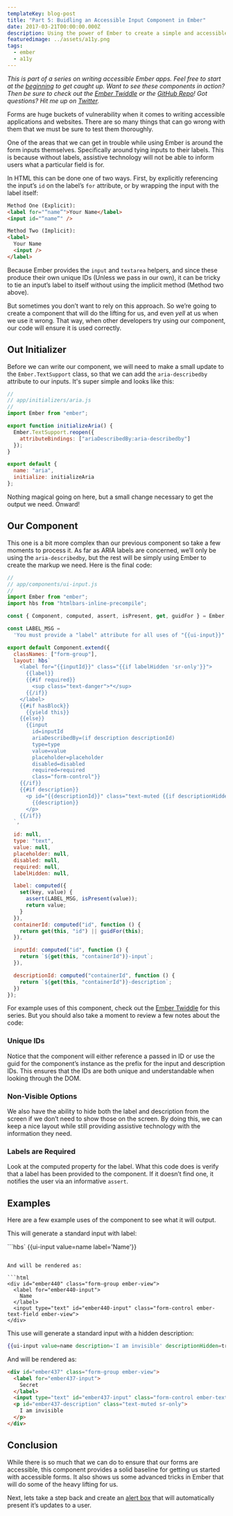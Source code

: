 ```yaml
---
templateKey: blog-post
title: "Part 5: Buidling an Accessible Input Component in Ember"
date: 2017-03-21T00:00:00.000Z
description: Using the power of Ember to create a simple and accessible input component.
featuredimage: ../assets/a11y.png
tags:
  - ember
  - a11y
---
```


_This is part of a series on writing accessible Ember apps. Feel free to start at the [beginning](/blog/2017-03-17-what-is-accessibility/) to get caught up. Want to see these components in action? Then be sure to check out the [Ember Twiddle](https://ember-twiddle.com/8b5dc1fc195ff15212323cc294160c85?fullScreen=true) or the [GitHub Repo](https://github.com/krivaten/accessible-app)! Got questions? Hit me up on [Twitter](https://twitter.com/krivaten)._

Forms are huge buckets of vulnerability when it comes to writing accessible applications and websites. There are so many things that can go wrong with them that we must be sure to test them thoroughly.

One of the areas that we can get in trouble while using Ember is around the form inputs themselves. Specifically around tying inputs to their labels. This is because without labels, assistive technology will not be able to inform users what a particular field is for.

In HTML this can be done one of two ways. First, by explicitly referencing the input’s `id` on the label’s `for` attribute, or by wrapping the input with the label itself:

```html
Method One (Explicit):
<label for="“name”">Your Name</label>
<input id="“name”" />

Method Two (Implicit):
<label>
  Your Name
  <input />
</label>
```

Because Ember provides the `input` and `textarea` helpers, and since these produce their own unique IDs (Unless we pass in our own), it can be tricky to tie an input’s label to itself without using the implicit method (Method two above).

But sometimes you don’t want to rely on this approach. So we’re going to create a component that will do the lifting for us, and even _yell_ at us when we use it wrong. That way, when other developers try using our component, our code will ensure it is used correctly.

## Out Initializer

Before we can write our component, we will need to make a small update to the `Ember.TextSupport` class, so that we can add the `aria-describedby` attribute to our inputs. It's super simple and looks like this:

```js
//
// app/initializers/aria.js
//
import Ember from "ember";

export function initializeAria() {
  Ember.TextSupport.reopen({
    attributeBindings: ["ariaDescribedBy:aria-describedby"]
  });
}

export default {
  name: "aria",
  initialize: initializeAria
};
```

Nothing magical going on here, but a small change necessary to get the output we need. Onward!

## Our Component

This one is a bit more complex than our previous component so take a few moments to process it. As far as ARIA labels are concerned, we’ll only be using the `aria-describedby`, but the rest will be simply using Ember to create the markup we need. Here is the final code:

```js
//
// app/components/ui-input.js
//
import Ember from "ember";
import hbs from "htmlbars-inline-precompile";

const { Component, computed, assert, isPresent, get, guidFor } = Ember;

const LABEL_MSG =
  'You must provide a "label" attribute for all uses of "{{ui-input}}" for impaired users. If you want to hide the label visually, you may also provide the attribute labelHidden=true.';

export default Component.extend({
  classNames: ["form-group"],
  layout: hbs`
    <label for="{{inputId}}" class="{{if labelHidden 'sr-only'}}">
      {{label}}
      {{#if required}}
        <sup class="text-danger">*</sup>
      {{/if}}
    </label>
    {{#if hasBlock}}
      {{yield this}}
    {{else}}
      {{input
        id=inputId
        ariaDescribedBy=(if description descriptionId)
        type=type
        value=value
        placeholder=placeholder
        disabled=disabled
        required=required
        class="form-control"}}
    {{/if}}
    {{#if description}}
      <p id="{{descriptionId}}" class="text-muted {{if descriptionHidden 'sr-only'}}">
        {{description}}
      </p>
    {{/if}}
  `,

  id: null,
  type: "text",
  value: null,
  placeholder: null,
  disabled: null,
  required: null,
  labelHidden: null,

  label: computed({
    set(key, value) {
      assert(LABEL_MSG, isPresent(value));
      return value;
    }
  }),
  containerId: computed("id", function () {
    return get(this, "id") || guidFor(this);
  }),

  inputId: computed("id", function () {
    return `${get(this, "containerId")}-input`;
  }),

  descriptionId: computed("containerId", function () {
    return `${get(this, "containerId")}-description`;
  })
});
```

For example uses of this component, check out the [Ember Twiddle](https://ember-twiddle.com/8b5dc1fc195ff15212323cc294160c85?fullScreen=true) for this series. But you should also take a moment to review a few notes about the code:

### Unique IDs

Notice that the component will either reference a passed in ID or use the guid for the component’s instance as the prefix for the input and description IDs. This ensures that the IDs are both unique and understandable when looking through the DOM.

### Non-Visible Options

We also have the ability to hide both the label and description from the screen if we don’t need to show those on the screen. By doing this, we can keep a nice layout while still providing assistive technology with the information they need.

### Labels are Required

Look at the computed property for the label. What this code does is verify that a label has been provided to the component. If it doesn’t find one, it notifies the user via an informative `assert`.

## Examples

Here are a few example uses of the component to see what it will output.

This will generate a standard input with label:

```hbs`
{{ui-input value=name label='Name'}}

````

And will be rendered as:

```html
<div id="ember440" class="form-group ember-view">
  <label for="ember440-input">
    Name
  </label>
  <input type="text" id="ember440-input" class="form-control ember-text-field ember-view">
</div>
````

This use will generate a standard input with a hidden description:

```hbs
{{ui-input value=name description='I am invisible' descriptionHidden=true label='Secret'}}
```

And will be rendered as:

```html
<div id="ember437" class="form-group ember-view">
  <label for="ember437-input">
    Secret
  </label>
  <input type="text" id="ember437-input" class="form-control ember-text-field ember-view" />
  <p id="ember437-description" class="text-muted sr-only">
    I am invisible
  </p>
</div>
```

## Conclusion

While there is so much that we can do to ensure that our forms are accessible, this component provides a solid baseline for getting us started with accessible forms. It also shows us some advanced tricks in Ember that will do some of the heavy lifting for us.

Next, lets take a step back and create an [alert box](/blog/2017-03-22-accessible-alert-component/) that will automatically present it’s updates to a user.
